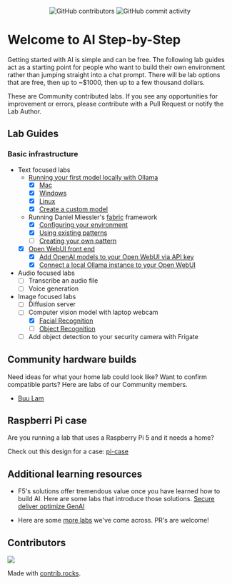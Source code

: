 <p align="center">
<img alt="GitHub contributors" src="https://img.shields.io/github/contributors/buulam/AI-stepbystep?style=flat-square&logo=refinedgithub&logoColor=ffffff">
<img alt="GitHub commit activity" src="https://img.shields.io/github/commit-activity/t/buulam/AI-stepbystep?style=social&logo=github&logoColor=000000">
</p>

# Welcome to AI Step-by-Step
Getting started with AI is simple and can be free. The following lab guides act as a starting point for people who want to build their own environment rather than jumping straight into a chat prompt. There will be lab options that are free, then up to ~$1000, then up to a few thousand dollars.

These are Community contributed labs. If you see any opportunities for improvement or errors, please contribute with a Pull Request or notify the Lab Author.

## Lab Guides

### Basic infrastructure
- Text focused labs
  - [Running your first model locally with Ollama](/1_text_labs/ollama_basics/readme.md)
    - [x] [Mac](/1_text_labs/ollama_basics/ollama_mac.md)
    - [x] [Windows](/1_text_labs/ollama_basics/ollama_win.md)
    - [x] [Linux](/1_text_labs/ollama_basics/ollama_lnx.md)
    - [x] [Create a custom model](/1_text_labs/ollama_basics/custom_model.md)
  - Running Daniel Miessler's [fabric](https://github.com/danielmiessler/fabric) framework
    - [x] [Configuring your environment](/1_text_labs/fabric/env_config.md)
    - [x] [Using existing patterns](/1_text_labs/fabric/existing_patterns.md)
    - [ ] [Creating your own pattern](/1_text_labs/fabric/custom_patterns.md)
  - [x] [Open WebUI front end](/1_text_labs/open-webui/README.md)
    - [x] [Add OpenAI models to your Open WebUI via API key](/1_text_labs/open-webui/02-openai.md)
    - [x] [Connect a local Ollama instance to your Open WebUI](1_text_labs/open-webui/03-ollama.md)
- Audio focused labs
  - [ ] Transcribe an audio file
  - [ ] Voice generation
- Image focused labs
  - [ ] Diffusion server
  - [ ] Computer vision model with laptop webcam
    - [x] [Facial Recognition](3_image_labs/facial_recognition.md)
    - [ ] [Object Recognition](3_image_labs/object_recognition.md)
  - [ ] Add object detection to your security camera with Frigate

## Community hardware builds
Need ideas for what your home lab could look like? Want to confirm compatible parts? Here are labs of our Community members.
- [Buu Lam](builds/buu_lam.md)

## Raspberri Pi case
Are you running a lab that uses a Raspberry Pi 5 and it needs a home?

Check out this design for a case: [pi-case](/pi-case/README.md)

## Additional learning resources
- F5's solutions offer tremendous value once you have learned how to build AI. Here are some labs that introduce those solutions. [Secure deliver optimize GenAI](https://github.com/f5devcentral/secure-deliver-optimize-genai)

- Here are some [more labs](morelabs.md) we've come across. PR's are welcome!

## Contributors
<a href="https://github.com/buulam/AI-stepbystep/graphs/contributors">
  <img src="https://contrib.rocks/image?repo=buulam/AI-stepbystep" />
</a>

Made with [contrib.rocks](https://contrib.rocks).